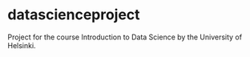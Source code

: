 # datascienceproject
Project for the course Introduction to Data Science by the University of Helsinki.
